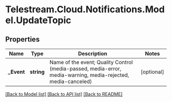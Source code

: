 # Telestream.Cloud.Notifications.Model.UpdateTopic
## Properties

Name | Type | Description | Notes
------------ | ------------- | ------------- | -------------
**_Event** | **string** | Name of the event; Quality Control (media-passed,  media-error,  media-warning,  media-rejected,  media-canceled)  | [optional] 

[[Back to Model list]](../README.md#documentation-for-models) [[Back to API list]](../README.md#documentation-for-api-endpoints) [[Back to README]](../README.md)

